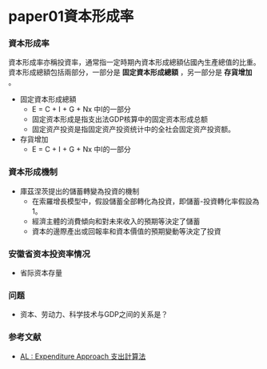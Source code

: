 # paper01資本形成率

### 資本形成率
資本形成率亦稱投資率，通常指一定時期內資本形成總額佔國內生產總值的比重。資本形成總額包括兩部分，一部分是 **固定資本形成總額** ，另一部分是 **存貨增加** 。

- 固定資本形成總額
  + E = C + I + G + Nx 中I的一部分
  + 固定资本形成是指支出法GDP核算中的固定资本形成总额
  + 固定资产投资是指固定资产投资统计中的全社会固定资产投资额。
- 存貨增加
  + E = C + I + G + Nx 中I的一部分

### 資本形成機制
- 庫茲涅茨提出的儲蓄轉變為投資的機制
    + 在索羅增長模型中，假設儲蓄全部轉化為投資，即儲蓄-投資轉化率假設為1。
    + 經濟主體的消費傾向和對未來收入的預期等決定了儲蓄
    + 資本的邊際產出或回報率和資本價值的預期變動等決定了投資

### 安徽省资本投资率情况
- 省际资本存量

### 问题
- 资本、劳动力、科学技术与GDP之间的关系是？

### 参考文献
- [AL : Expenditure Approach 支出計算法](http://www.sy-econ.org/al/macro/al-macro-NI-exp.html)